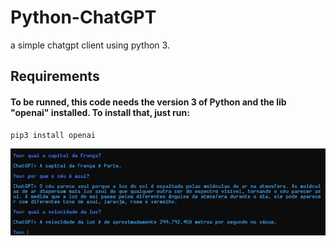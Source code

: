 # Python-ChatGPT
a simple chatgpt client using python 3.

## Requirements
#### To be runned, this code needs the version 3 of Python and the lib "openai" installed. To install that, just run:
```
pip3 install openai
```
![pic of the client working](assets/img1.png)
